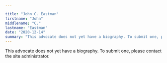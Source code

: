 ```yaml
---

title: "John C. Eastman"
firstname: "John"
middlename: "C."
lastname: "Eastman"
date: "2020-12-14"
summary: "This advocate does not yet have a biography. To submit one, please contact the site administrator."
---
```

This advocate does not yet have a biography. To submit one, please contact the site administrator.

